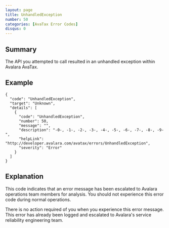 ```yaml
---
layout: page
title: UnhandledException
number: 50
categories: [AvaTax Error Codes]
disqus: 0
---
```


## Summary

The API you attempted to call resulted in an unhandled exception within Avalara AvaTax.

## Example

    {
      "code": "UnhandledException",
      "target": "Unknown",
      "details": [
        {
          "code": "UnhandledException",
          "number": 50,
          "message": "",
          "description": "-0-, -1-, -2-, -3-, -4-, -5-, -6-, -7-, -8-, -9-",
          "helpLink": "http://developer.avalara.com/avatax/errors/UnhandledException",
          "severity": "Error"
        }
      ]
    }

## Explanation

This code indicates that an error message has been escalated to Avalara operations team members for analysis.  You should not experience this error code during normal operations.

There is no action required of you when you experience this error message.  This error has already been logged and escalated to Avalara's service reliability engineering team.
